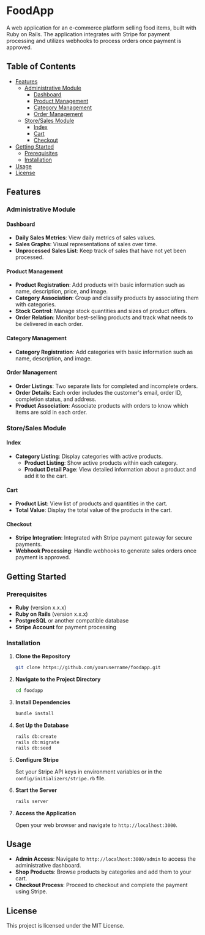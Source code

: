 # FoodApp

A web application for an e-commerce platform selling food items, built with Ruby on Rails. The application integrates with Stripe for payment processing and utilizes webhooks to process orders once payment is approved.

## Table of Contents

- [Features](#features)
  - [Administrative Module](#administrative-module)
    - [Dashboard](#dashboard)
    - [Product Management](#product-management)
    - [Category Management](#category-management)
    - [Order Management](#order-management)
  - [Store/Sales Module](#storesales-module)
    - [Index](#index)
    - [Cart](#cart)
    - [Checkout](#checkout)
- [Getting Started](#getting-started)
  - [Prerequisites](#prerequisites)
  - [Installation](#installation)
- [Usage](#usage)
- [License](#license)

## Features

### Administrative Module

#### Dashboard

- **Daily Sales Metrics**: View daily metrics of sales values.
- **Sales Graphs**: Visual representations of sales over time.
- **Unprocessed Sales List**: Keep track of sales that have not yet been processed.

#### Product Management

- **Product Registration**: Add products with basic information such as name, description, price, and image.
- **Category Association**: Group and classify products by associating them with categories.
- **Stock Control**: Manage stock quantities and sizes of product offers.
- **Order Relation**: Monitor best-selling products and track what needs to be delivered in each order.

#### Category Management

- **Category Registration**: Add categories with basic information such as name, description, and image.

#### Order Management

- **Order Listings**: Two separate lists for completed and incomplete orders.
- **Order Details**: Each order includes the customer's email, order ID, completion status, and address.
- **Product Association**: Associate products with orders to know which items are sold in each order.

### Store/Sales Module

#### Index

- **Category Listing**: Display categories with active products.
    - **Product Listing**: Show active products within each category.
    - **Product Detail Page**: View detailed information about a product and add it to the cart.

#### Cart

- **Product List**: View list of products and quantities in the cart.
- **Total Value**: Display the total value of the products in the cart.

#### Checkout

- **Stripe Integration**: Integrated with Stripe payment gateway for secure payments.
- **Webhook Processing**: Handle webhooks to generate sales orders once payment is approved.

## Getting Started

### Prerequisites

- **Ruby** (version x.x.x)
- **Ruby on Rails** (version x.x.x)
- **PostgreSQL** or another compatible database
- **Stripe Account** for payment processing

### Installation

1. **Clone the Repository**

     ```bash
     git clone https://github.com/yourusername/foodapp.git
     ```

2. **Navigate to the Project Directory**

     ```bash
     cd foodapp
     ```

3. **Install Dependencies**

     ```bash
     bundle install
     ```

4. **Set Up the Database**

     ```bash
     rails db:create
     rails db:migrate
     rails db:seed
     ```

5. **Configure Stripe**

     Set your Stripe API keys in environment variables or in the `config/initializers/stripe.rb` file.

6. **Start the Server**

     ```bash
     rails server
     ```

7. **Access the Application**

     Open your web browser and navigate to `http://localhost:3000`.

## Usage

- **Admin Access**: Navigate to `http://localhost:3000/admin` to access the administrative dashboard.
- **Shop Products**: Browse products by categories and add them to your cart.
- **Checkout Process**: Proceed to checkout and complete the payment using Stripe.

## License

This project is licensed under the MIT License.

